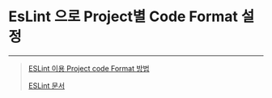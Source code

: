 # EsLint 으로 Project별 Code Format 설정

---

>[ESLint 이용 Project code Format 방법](https://velog.io/@nuri00/Eslint%EC%99%80-Prettier%EB%A1%9C-%ED%94%84%EB%A1%9C%EC%A0%9D%ED%8A%B8%EB%B3%84-%EC%BB%A8%EB%B2%A4%EC%85%98-%EC%84%A4%EC%A0%95%ED%95%98%EA%B8%B0)
>
>[ESLint 문서](https://eslint.org/docs/latest/use/configure/configuration-files)

